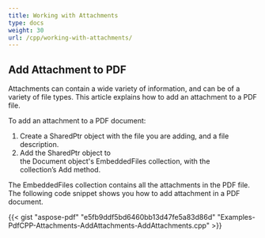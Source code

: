 ```yaml
---
title: Working with Attachments
type: docs
weight: 30
url: /cpp/working-with-attachments/
---
```


## **Add Attachment to PDF**
Attachments can contain a wide variety of information, and can be of a variety of file types. This article explains how to add an attachment to a PDF file.

To add an attachment to a PDF document:

1. Create a SharedPtr<FileSpecification> object with the file you are adding, and a file description.
1. Add the SharedPtr<FileSpecification> object to the Document object's EmbeddedFiles collection, with the collection’s Add method.

The EmbeddedFiles collection contains all the attachments in the PDF file. The following code snippet shows you how to add attachment in a PDF document.



{{< gist "aspose-pdf" "e5fb9ddf5bd6460bb13d47fe5a83d86d" "Examples-PdfCPP-Attachments-AddAttachments-AddAttachments.cpp" >}}
